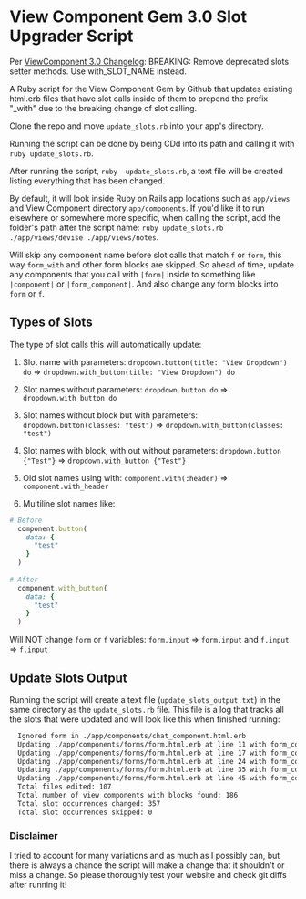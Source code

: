 # View Component Gem 3.0 Slot Upgrader Script

Per [ViewComponent 3.0 Changelog](https://viewcomponent.org/CHANGELOG.html#v300): BREAKING: Remove deprecated slots setter methods. Use with_SLOT_NAME instead.

A Ruby script for the View Component Gem by Github that updates existing html.erb files that have slot calls inside of them to prepend the prefix "_with" due to the breaking change of slot calling.

Clone the repo and move `update_slots.rb` into your app's directory.

Running the script can be done by being CDd into its path and calling it with `ruby update_slots.rb`.

After running the script, `ruby  update_slots.rb`, a text file will be created listing everything that has been changed.

By default, it will look inside Ruby on Rails app locations such as `app/views` and View Component directory `app/components`. If you'd like it to run elsewhere or somewhere more specific, when calling the script, add the folder's path after the script name: `ruby update_slots.rb ./app/views/devise ./app/views/notes`.

Will skip any component name before slot calls that match `f` or `form`, this way `form_with` and other form blocks are skipped. So ahead of time, update any components that you call with `|form|` inside to something like `|component|` or `|form_component|`. And also change any form blocks into `form` or `f`.
## Types of Slots  

The type of slot calls this will automatically update:

1. Slot name with parameters: `dropdown.button(title: "View Dropdown") do` => `dropdown.with_button(title: "View Dropdown") do`

2. Slot names without parameters: `dropdown.button do` => `dropdown.with_button do`

3. Slot names without block but with parameters: `dropdown.button(classes: "test")` => `dropdown.with_button(classes: "test")`

4. Slot names with block, with out without parameters: `dropdown.button {"Test"}` => `dropdown.with_button {"Test"}`

5. Old slot names using with: `component.with(:header)` => `component.with_header`

6. Multiline slot names like: 

```ruby
# Before
  component.button(
    data: {
      "test"
    }
  )
  
# After
  component.with_button(
    data: {
      "test"
    }
  )
```

 Will NOT change `form` or `f` variables: `form.input` => `form.input` and `f.input` => `f.input` 

## Update Slots Output

Running the script will create a text file (`update_slots_output.txt`) in the same directory as the `update_slots.rb` file. This file is a log that tracks  all the slots that were updated and will look like this when finished running:

```txt
  Ignored form in ./app/components/chat_component.html.erb
  Updating ./app/components/forms/form.html.erb at line 11 with form_component.with_name
  Updating ./app/components/forms/form.html.erb at line 17 with form_component.with_assigned_to
  Updating ./app/components/forms/form.html.erb at line 24 with form_component.with_date_type
  Updating ./app/components/forms/form.html.erb at line 35 with form_component.with_date
  Updating ./app/components/forms/form.html.erb at line 45 with form_component.with_date
  Total files edited: 107
  Total number of view components with blocks found: 186
  Total slot occurrences changed: 357
  Total slot occurrences skipped: 0
```

### Disclaimer

I tried to account for many variations and as much as I possibly can, but there is always a chance the script will make a change that it shouldn't or miss a change. So please thoroughly test your website and check git diffs after running it!